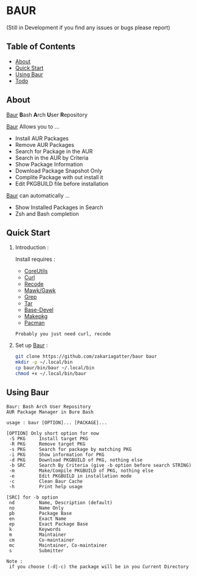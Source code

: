 # BAUR
(Still in Development if you find any issues or bugs please report)

## Table of Contents

- [About](#about)
- [Quick Start](#quick-start)
- [Using Baur](#using-baur)
- [Todo](#todo)

## About
[Baur] **B**ash **A**rch **U**ser **R**epository

[Baur] Allows you to ...

* Install AUR Packages
* Remove AUR Packages
* Search for Package in the AUR
* Search in the AUR by Criteria
* Show Package Information
* Download Package Snapshot Only
* Complite Package with out install it
* Edit PKGBUILD file before installation

[Baur] can automatically ...

* Show Installed Packages in Search
* Zsh and Bash completion

## Quick Start

1. Introduction :

    Install requires :
    * [CoreUtils](https://www.gnu.org/software/coreutils)
    * [Curl](https://curl.haxx.se)
    * [Recode](http://recode.progiciels-bpi.ca/)
    * [Mawk/Gawk](http://invisible-island.net/mawk/mawk.html)
    * [Grep](https://www.gnu.org/software/grep)
    * [Tar](https://www.gnu.org/software/tar)
    * [Base-Devel](https://www.archlinux.org/groups/x86_64/base-devel/)
    * [Makepkg](https://git.archlinux.org/pacman.git/tree/scripts/makepkg.sh.in)
    * [Pacman](https://www.archlinux.org/pacman/)

    `Probably you just need curl, recode`

2. Set up [Baur] :
    ```bash
    git clone https://github.com/zakariagatter/baur baur
    mkdir -p ~/.local/bin
    cp baur/bin/baur ~/.local/bin
    chmod +x ~/.local/bin/baur
    ```

## Using Baur
```
Baur: Bash Arch User Repository
AUR Package Manager in Bure Bash

usage : baur [OPTION]... [PACKAGE]...

[OPTION] Only short option for now
 -S PKG     Install target PKG
 -R PKG     Remove target PKG
 -s PKG     Search for package by matching PKG
 -i PKG     Show information for PKG
 -d PKG     Download PKGBUILD of PKG, nothing else
 -b SRC     Search By Criteria (give -b option before search STRING)
 -m         Make/Compile PKGBUILD of PKG, nothing else
 -e         Edit PKGBUILD in installation mode
 -c         Clean Baur Cache
 -h         Print help usage

[SRC] for -b option
 nd         Name, Description (default)
 no         Name Only
 pb         Package Base
 en         Exact Name
 ep         Exact Package Base
 k          Keywords
 m          Maintainer
 cm         Co-maintainer
 mc         Maintainer, Co-maintainer
 s          Submitter

Note :
 if you choose (-d|-c) the package will be in you Current Directory
```

[Baur]:https://github.com/zakariagatter/baur
